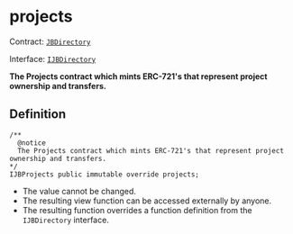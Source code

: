 # projects

Contract: [`JBDirectory`](../)​‌

Interface: [`IJBDirectory`](../../../interfaces/ijbdirectory.md)

**The Projects contract which mints ERC-721's that represent project ownership and transfers.**

## Definition

```solidity
/** 
  @notice 
  The Projects contract which mints ERC-721's that represent project ownership and transfers.
*/ 
IJBProjects public immutable override projects;
```

* The value cannot be changed. 
* The resulting view function can be accessed externally by anyone. 
* The resulting function overrides a function definition from the `IJBDirectory` interface.